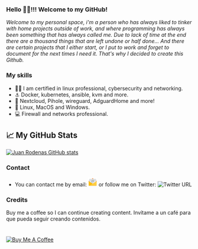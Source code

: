 ### Hello  👋🏻!!! Welcome to my GitHub!

*Welcome to my personal space, i'm a person who has always liked to tinker with home projects outside of work, and where programming has always been something that has always called me. Due to lack of time at the end there are a thousand things that are left undone or half done... And there are certain projects that I either start, or I put to work and forget to document for the next times I need it. That's why I decided to create this Github.*


### My skills
* 👨‍🎓 I am certified in linux professional, cybersecurity and networking.
* ⚓ Docker, kubernetes, ansible, kvm and more.
* 🤖 Nextcloud, Pihole, wireguard, AdguardHome and more!
* 🐧 Linux, MacOS and Windows.
* 💻 Firewall and networks professional.

## &#x1f4c8; My GitHub Stats
[![Juan Rodenas GitHub stats](https://github-readme-stats.vercel.app/api?username=JuanRodenas&theme=dark&show_icons=true&locale=es)](https://github.com/JuanRodenas/github-readme-stats)

### Contact 
* You can contact me by email: <a title="email" href="mailto:juanrodenas07@gmail.com?Subject=from%20github"><img src="https://github.com/JuanRodenas/JuanRodenas/blob/main/mail.png" alt="mail" width="24"/></a>  or follow me on Twitter: ![Twitter URL](https://img.shields.io/twitter/url?color=gray&label=Twitter&logo=Twitter&style=flat-square&url=https%3A%2F%2Ftwitter.com%2Fjuanrs_05)

### Credits
Buy me a coffee so I can continue creating content. Invítame a un café para que pueda seguir creando contenidos.
#
<a href="https://www.paypal.com/donate/?hosted_button_id=HVJT2YDSHRZY2" target="_blank"><img src="https://cdn.buymeacoffee.com/buttons/v2/default-yellow.png" alt="Buy Me A Coffee" style="height: 60px !important;width: 217px !important;" ></a>
